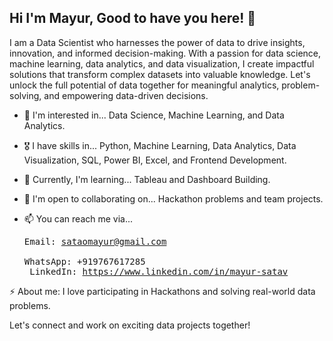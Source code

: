  ## Hi I'm Mayur, Good to have you here! 👋

I am a Data Scientist who harnesses the power of data to drive insights, innovation, and informed decision-making. With a passion for data science, machine learning, data analytics, and data visualization, I create impactful solutions that transform complex datasets into valuable knowledge. Let's unlock the full potential of data together for meaningful analytics, problem-solving, and empowering data-driven decisions.

- 👀 I'm interested in... Data Science, Machine Learning, and Data Analytics.

- 🎖️ I have skills in... Python, Machine Learning, Data Analytics, Data Visualization, SQL, Power BI, Excel, and Frontend Development.

- 🌱 Currently, I'm learning... Tableau and Dashboard Building.

- 💞️ I'm open to collaborating on... Hackathon problems and team projects.

- 📫 You can reach me via...<br>
          <pre>Email: sataomayur@gmail.com<br>
          WhatsApp: +919767617285<br>
          LinkedIn: https://www.linkedin.com/in/mayur-satav</pre>

⚡ About me: I love participating in Hackathons and solving real-world data problems.

Let's connect and work on exciting data projects together!


<!---
purplecompute/purplecompute is a ✨ special ✨ repository because its `README.md` (this file) appears on your GitHub profile.
You can click the Preview link to take a look at your changes.
--->
